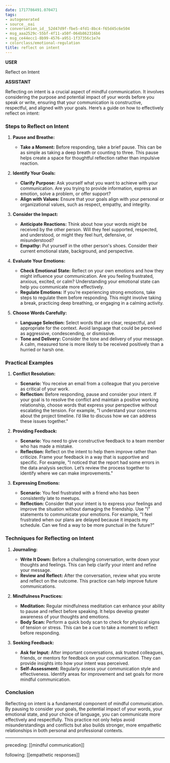 ```yaml
---
date: 1717786491.070471
tags:
- autogenerated
- source__oai
- conversation_id__52d47d9f-fbe5-4fd1-8bc4-f65d45c6e504
- msg_aaa2529c-55bf-4f11-a50f-064b862316b6
- msg_ce44ecc1-8b99-4576-a951-1f37356c1e7e
- colorclass/emotional-regulation
title: reflect on intent
---
```


**USER**

Reflect on Intent


**ASSISTANT**

Reflecting on intent is a crucial aspect of mindful communication. It involves considering the purpose and potential impact of your words before you speak or write, ensuring that your communication is constructive, respectful, and aligned with your goals. Here’s a guide on how to effectively reflect on intent:

### Steps to Reflect on Intent

1. **Pause and Breathe:**
   - **Take a Moment:** Before responding, take a brief pause. This can be as simple as taking a deep breath or counting to three. This pause helps create a space for thoughtful reflection rather than impulsive reaction.

2. **Identify Your Goals:**
   - **Clarify Purpose:** Ask yourself what you want to achieve with your communication. Are you trying to provide information, express an emotion, solve a problem, or offer support?
   - **Align with Values:** Ensure that your goals align with your personal or organizational values, such as respect, empathy, and integrity.

3. **Consider the Impact:**
   - **Anticipate Reactions:** Think about how your words might be received by the other person. Will they feel supported, respected, and understood, or might they feel hurt, defensive, or misunderstood?
   - **Empathy:** Put yourself in the other person's shoes. Consider their current emotional state, background, and perspective.

4. **Evaluate Your Emotions:**
   - **Check Emotional State:** Reflect on your own emotions and how they might influence your communication. Are you feeling frustrated, anxious, excited, or calm? Understanding your emotional state can help you communicate more effectively.
   - **Regulate Emotions:** If you’re experiencing strong emotions, take steps to regulate them before responding. This might involve taking a break, practicing deep breathing, or engaging in a calming activity.

5. **Choose Words Carefully:**
   - **Language Selection:** Select words that are clear, respectful, and appropriate for the context. Avoid language that could be perceived as aggressive, condescending, or dismissive.
   - **Tone and Delivery:** Consider the tone and delivery of your message. A calm, measured tone is more likely to be received positively than a hurried or harsh one.

### Practical Examples

1. **Conflict Resolution:**
   - **Scenario:** You receive an email from a colleague that you perceive as critical of your work.
   - **Reflection:** Before responding, pause and consider your intent. If your goal is to resolve the conflict and maintain a positive working relationship, choose words that express your perspective without escalating the tension. For example, "I understand your concerns about the project timeline. I’d like to discuss how we can address these issues together."

2. **Providing Feedback:**
   - **Scenario:** You need to give constructive feedback to a team member who has made a mistake.
   - **Reflection:** Reflect on the intent to help them improve rather than criticize. Frame your feedback in a way that is supportive and specific. For example, "I noticed that the report had some errors in the data analysis section. Let’s review the process together to identify where we can make improvements."

3. **Expressing Emotions:**
   - **Scenario:** You feel frustrated with a friend who has been consistently late to meetups.
   - **Reflection:** Consider that your intent is to express your feelings and improve the situation without damaging the friendship. Use "I" statements to communicate your emotions. For example, "I feel frustrated when our plans are delayed because it impacts my schedule. Can we find a way to be more punctual in the future?"

### Techniques for Reflecting on Intent

1. **Journaling:**
   - **Write It Down:** Before a challenging conversation, write down your thoughts and feelings. This can help clarify your intent and refine your message.
   - **Review and Reflect:** After the conversation, review what you wrote and reflect on the outcome. This practice can help improve future communications.

2. **Mindfulness Practices:**
   - **Meditation:** Regular mindfulness meditation can enhance your ability to pause and reflect before speaking. It helps develop greater awareness of your thoughts and emotions.
   - **Body Scan:** Perform a quick body scan to check for physical signs of tension or stress. This can be a cue to take a moment to reflect before responding.

3. **Seeking Feedback:**
   - **Ask for Input:** After important conversations, ask trusted colleagues, friends, or mentors for feedback on your communication. They can provide insights into how your intent was perceived.
   - **Self-Assessment:** Regularly assess your communication style and effectiveness. Identify areas for improvement and set goals for more mindful communication.

### Conclusion

Reflecting on intent is a fundamental component of mindful communication. By pausing to consider your goals, the potential impact of your words, your emotional state, and your choice of language, you can communicate more effectively and respectfully. This practice not only helps avoid misunderstandings and conflicts but also builds stronger, more empathetic relationships in both personal and professional contexts.


---

preceding: [[mindful communication]]  


following: [[empathetic responses]]